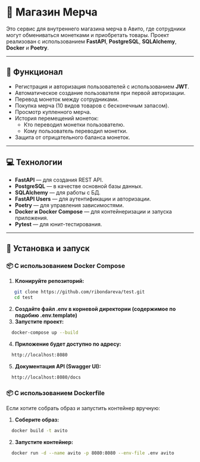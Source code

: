 # 🚀 Магазин Мерча 

Это сервис для внутреннего магазина мерча в Авито, где сотрудники могут обмениваться монетками и приобретать товары. Проект реализован с использованием **FastAPI**, **PostgreSQL**, **SQLAlchemy**, **Docker** и **Poetry**.

---

## 🎨 Функционал
- Регистрация и авторизация пользователей с использованием **JWT**.
- Автоматическое создание пользователя при первой авторизации.
- Перевод монеток между сотрудниками.
- Покупка мерча (10 видов товаров с бесконечным запасом).
- Просмотр купленного мерча.
- История перемещений монеток:
  - Кто переводил монетки пользователю.
  - Кому пользователь переводил монетки.
- Защита от отрицательного баланса монеток.

---

## 💻 Технологии
- **FastAPI** — для создания REST API.
- **PostgreSQL** — в качестве основной базы данных.
- **SQLAlchemy** — для работы с БД.
- **FastAPI Users** — для аутентификации и авторизации.
- **Poetry** — для управления зависимостями.
- **Docker и Docker Compose** — для контейнеризации и запуска приложения.
- **Pytest** — для юнит-тестирования.

---

## 🚀 Установка и запуск

### 📦 С использованием Docker Compose

1. **Клонируйте репозиторий:**
```bash
   git clone https://github.com/ribondareva/test.git
   cd test
```
2. **Создайте файл .env в корневой директории (содержимое по подобию .env.template)**
3. **Запустите проект:**
```bash
  docker-compose up --build
```
4. **Приложение будет доступно по адресу:**
```bash
  http://localhost:8080
```
5. **Документация API (Swagger UI):**
```bash
  http://localhost:8080/docs
```
### 📦 С использованием Dockerfile
Если хотите собрать образ и запустить контейнер вручную:
1. **Соберите образ:**
```bash
  docker build -t avito
```
2. **Запустите контейнер:**
```bash
  docker run -d --name avito -p 8080:8080 --env-file .env avito
```
